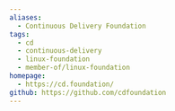 ```yaml
---
aliases:
  - Continuous Delivery Foundation
tags:
  - cd
  - continuous-delivery
  - linux-foundation
  - member-of/linux-foundation
homepage:
  - https://cd.foundation/
github: https://github.com/cdfoundation
---
```

